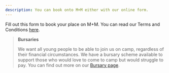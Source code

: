 ```yaml
---
description: You can book onto M+M either with our online form.
---
```


Fill out this form to book your place on M+M. You can read our Terms and Conditions [here](/terms-and-conditions).

> **Bursaries**
> 
> We want all young people to be able to join us on camp, regardless of their financial circumstances. We have a bursary scheme available to support those who would love to come to camp but would struggle to pay. You can find out more on our [Bursary page](/bursary).
<br>
